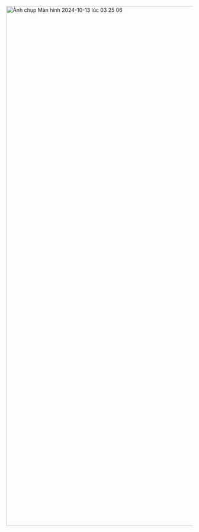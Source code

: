 <img width="1405" alt="Ảnh chụp Màn hình 2024-10-13 lúc 03 25 06" src="https://github.com/user-attachments/assets/affe1402-a08b-4cad-9c72-a2cc544caa18">
